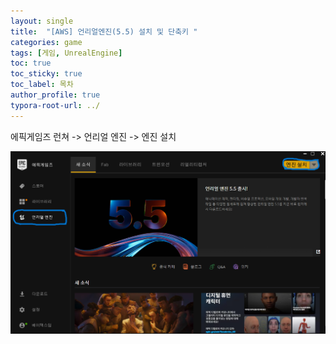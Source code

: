 ```yaml
---
layout: single
title:  "[AWS] 언리얼엔진(5.5) 설치 및 단축키 "
categories: game
tags: [게임, UnrealEngine]
toc: true
toc_sticky: true
toc_label: 목차
author_profile: true
typora-root-url: ../
---
```


에픽게임즈 런쳐 -> 언리얼 엔진 -> 엔진 설치

![언리얼1](/assets/images/2024-11-15-Unreal_1/언리얼1.png)